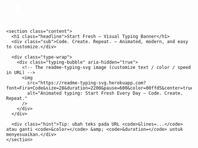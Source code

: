 <!doctype html>
<html lang="id">
<head>
<meta charset="utf-8" />
<meta name="viewport" content="width=device-width,initial-scale=1" />
<title>Typing Banner — Enhanced</title>
<style>
  :root{
    --bg1:#0f172a;
    --bg2:#071428;
    --card-grad-1: #0ea5a4; /* teal */
    --card-grad-2: #7c3aed; /* purple */
    --glass: rgba(255,255,255,0.06);
    --glass-2: rgba(255,255,255,0.04);
  }

  /* Page */
  body{
    margin:0;
    min-height:100vh;
    display:grid;
    place-items:center;
    background: radial-gradient(1200px 600px at 10% 10%, rgba(124,58,237,0.12), transparent 8%),
                radial-gradient(1000px 500px at 90% 90%, rgba(14,165,164,0.08), transparent 8%),
                linear-gradient(135deg,var(--bg1), var(--bg2));
    font-family: Inter, "Segoe UI", Roboto, "Fira Code", monospace;
    -webkit-font-smoothing:antialiased;
    color: #e6eef6;
  }

  /* Card container */
  .card{
    width: min(920px, 92vw);
    border-radius: 20px;
    padding: 28px;
    display:flex;
    gap:24px;
    align-items:center;
    background: linear-gradient(180deg,var(--glass), var(--glass-2));
    backdrop-filter: blur(8px) saturate(1.1);
    box-shadow:
      0 10px 30px rgba(2,6,23,0.6),
      0 2px 6px rgba(124,58,237,0.08),
      inset 0 1px 0 rgba(255,255,255,0.02);
    border: 1px solid rgba(255,255,255,0.06);
    position:relative;
    overflow: hidden;
  }

  /* Decorative gradient stripe */
  .card::before{
    content:"";
    position:absolute;
    left:-30%;
    top:-40%;
    width:160%;
    height:120%;
    background: conic-gradient(from 180deg at 50% 50%, rgba(124,58,237,0.18), rgba(14,165,164,0.14), transparent 40%);
    transform: rotate(12deg);
    filter: blur(40px) saturate(1.3);
    pointer-events:none;
  }

  .avatar{
    width:96px;
    height:96px;
    border-radius:50%;
    flex: 0 0 auto;
    display:grid;
    place-items:center;
    background: linear-gradient(135deg,var(--card-grad-1), var(--card-grad-2));
    box-shadow: 0 6px 18px rgba(105,50,255,0.18);
    border: 3px solid rgba(255,255,255,0.06);
    overflow:hidden;
    position:relative;
  }
  .avatar img{ width:100%; height:100%; object-fit:cover; display:block; }

  /* Text area */
  .content{
    flex:1 1 auto;
    min-width:0;
  }

  .headline{
    margin:0 0 6px 0;
    font-weight:700;
    font-size:20px;
    letter-spacing:0.6px;
    color: #e9fbff;
    display:flex;
    align-items:center;
    gap:10px;
  }
  .sub{
    margin:0 0 14px 0;
    color: rgba(230,238,246,0.78);
    font-size:13px;
  }

  /* Typing image wrapper */
  .type-wrap{
    display:flex;
    align-items:center;
    gap:14px;
  }

  .typing-bubble{
    background: linear-gradient(90deg, rgba(255,255,255,0.03), rgba(255,255,255,0.02));
    padding: 14px 18px;
    border-radius: 14px;
    border: 1px solid rgba(255,255,255,0.04);
    box-shadow: 0 6px 20px rgba(2,6,23,0.45);
    display:inline-block;
  }

  /* make the image responsive */
  .typing-bubble img{
    display:block;
    max-width:100%;
    height:auto;
    width:600px;
    border-radius:8px;
  }

  /* small caption with hint */
  .hint{
    margin-top:10px;
    font-size:12px;
    color: rgba(230,238,246,0.6);
  }

  /* Responsive tweaks */
  @media (max-width:720px){
    .card{ padding:18px; gap:12px; flex-direction:column; align-items:flex-start; border-radius:14px; }
    .avatar{ width:72px; height:72px; }
    .typing-bubble img{ width:100%; }
    .headline{ font-size:18px; }
  }
</style>
</head>
<body>
  <main class="card" role="region" aria-label="Animated typing banner">
    <div class="avatar" title="Logo / Avatar (optional)">
      <!-- put your avatar here or leave gradient -->
      <!-- <img src="avatar.jpg" alt="Avatar"> -->
      <svg width="64" height="64" viewBox="0 0 24 24" fill="none" aria-hidden>
        <circle cx="12" cy="8" r="3.2" fill="white" opacity="0.92"/>
        <path d="M4 20c0-3.3 3.6-6 8-6s8 2.7 8 6" stroke="white" stroke-opacity="0.85" stroke-width="1.4" stroke-linecap="round" stroke-linejoin="round"/>
      </svg>
    </div>

    <section class="content">
      <h1 class="headline">Start Fresh — Visual Typing Banner</h1>
      <div class="sub">Code. Create. Repeat. — Animated, modern, and easy to customize.</div>

      <div class="type-wrap">
        <div class="typing-bubble" aria-hidden="true">
          <!-- The readme-typing-svg image (customize text / color / speed in URL) -->
          <img
            src="https://readme-typing-svg.herokuapp.com?font=Fira+Code&size=28&duration=2200&pause=600&color=00ffd5&center=true&vCenter=true&repeat=true&width=600&lines=Start+Fresh+Every+Day;Code.+Create.+Repeat."
            alt="Animated typing: Start Fresh Every Day — Code. Create. Repeat."
          />
        </div>
      </div>

      <div class="hint">Tip: ubah teks pada URL <code>&lines=...</code> atau ganti <code>&color=</code> &amp; <code>&duration=</code> untuk menyesuaikan.</div>
    </section>
  </main>
</body>
</html>
